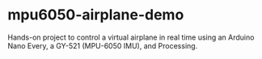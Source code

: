 # mpu6050-airplane-demo
Hands-on project to control a virtual airplane in real time using an Arduino Nano Every, a GY-521 (MPU-6050 IMU), and Processing.
